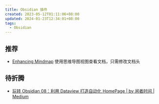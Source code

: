 ```yaml
---
title: Obsidian 插件
created: 2023-05-12T01:11:06+08:00
updated: 2024-01-23T12:34:01+08:00
tags:
  - Obsidian
---
```


## 推荐

- [Enhancing Mindmap](https://github.com/MarkMindCkm/obsidian-enhancing-mindmap) 使用思维导图视图查看文档，只需修改文档头

## 待折腾

- [玩转 Obsidian 08：利用 Dataview 打造自动化 HomePage | by 闲者时间 | Medium](https://xianzheshijian.medium.com/%E7%8E%A9%E8%BD%AC-obsidian-08-%E5%88%A9%E7%94%A8-dataview-%E6%89%93%E9%80%A0%E8%87%AA%E5%8A%A8%E5%8C%96-homepage-821ffaeb1348)
